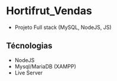 # Hortifrut_Vendas
- Projeto Full stack (MySQL, NodeJS, JS)

## Técnologias
- NodeJS
- Mysql/MariaDB (XAMPP)
- Live Server
